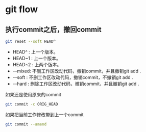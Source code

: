 # git flow

## 执行commit之后，撤回commit

```bash
git reset --soft HEAD^
```

* HEAD^  : 上一个版本。
* HEAD~1 : 上一个版本。
* HEAD~2 : 上两个版本。
* --mixed: 不删工作区改动代码，撤销commit，并且撤销git add .
* --soft : 不删工作区改动代码，撤销commit，不撤销git add .
* --hard : 删除工作区改动代码，撤销commit，并且撤销git add .

如果还是使用原来的commit

```bash
git commit -c ORIG_HEAD
```

如果把当前工作修改带到上一个commit

```bash
git commit --amend
```
